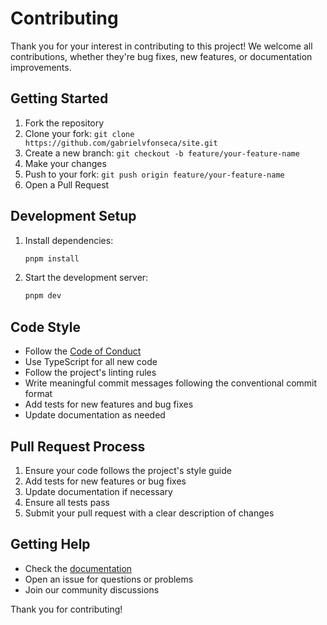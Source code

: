 # Contributing

Thank you for your interest in contributing to this project! We welcome all contributions, whether they're bug fixes, new features, or documentation improvements.

## Getting Started

1. Fork the repository
2. Clone your fork: `git clone https://github.com/gabrielvfonseca/site.git`
3. Create a new branch: `git checkout -b feature/your-feature-name`
4. Make your changes
5. Push to your fork: `git push origin feature/your-feature-name`
6. Open a Pull Request

## Development Setup

1. Install dependencies:
   ```bash
   pnpm install
   ```

2. Start the development server:
   ```bash
   pnpm dev
   ```

## Code Style

- Follow the [Code of Conduct](CODE_OF_CONDUCT.md)
- Use TypeScript for all new code
- Follow the project's linting rules
- Write meaningful commit messages following the conventional commit format
- Add tests for new features and bug fixes
- Update documentation as needed

## Pull Request Process

1. Ensure your code follows the project's style guide
2. Add tests for new features or bug fixes
3. Update documentation if necessary
4. Ensure all tests pass
5. Submit your pull request with a clear description of changes

## Getting Help

- Check the [documentation](README.md)
- Open an issue for questions or problems
- Join our community discussions

Thank you for contributing!
